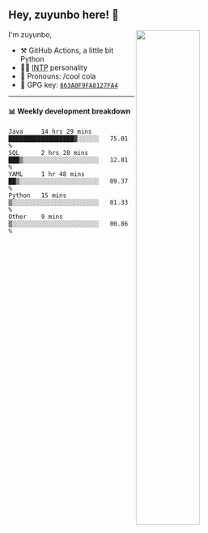 

## Hey, zuyunbo here! :wave: 
[<img align="right" width="50%" src="https://github-readme-stats.vercel.app/api?username=zuyunbo&theme=dark&show_icons=true">](https://metrics.lecoq.io/ouuan?template=classic)

I'm zuyunbo,

-   :hammer_and_pick: GitHub Actions, a little bit Python
-   :man_scientist: [INTP](https://www.16personalities.com/profiles/3302586f07ca3) personality
-   :man: Pronouns: /cool cola
-   :key: GPG key: [`863A0F9FA8127FA4`](https://github.com/zuyunbo.gpg)

---

#### :bar_chart: Weekly development breakdown
<!--START_SECTION:waka-->
```text
Java     14 hrs 29 mins  ██████████████████▓░░░░░░   75.01 % 
SQL      2 hrs 28 mins   ███▒░░░░░░░░░░░░░░░░░░░░░   12.81 % 
YAML     1 hr 48 mins    ██▒░░░░░░░░░░░░░░░░░░░░░░   09.37 % 
Python   15 mins         ▒░░░░░░░░░░░░░░░░░░░░░░░░   01.33 % 
Other    9 mins          ▒░░░░░░░░░░░░░░░░░░░░░░░░   00.86 % 
```
<!--END_SECTION:waka-->


